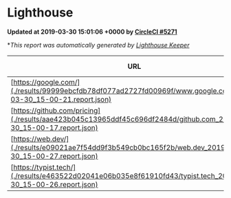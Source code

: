 
# Lighthouse

**Updated at 2019-03-30 15:01:06 +0000 by [CircleCI #5271](https://circleci.com/gh/ItinerisLtd/lighthouse-keeper-example/5271)**

**This report was automatically generated by [Lighthouse Keeper](https://github.com/itinerisltd/lighthouse-keeper)*

| URL | Performance | Accessibility | Best Practices | SEO | PWA | Updated At |
| --- | --- | --- | --- | --- | --- | --- |
| [https://google.com/](./results/99999ebcfdb78df077ad2727fd00969f/www.google.com_2019-03-30_15-00-21.report.json) | 0.94 | 0.71 | 0.93 | 0.82 | 0.58 | 2019-03-30T15:00:21.238Z |
| [https://github.com/pricing](./results/aae423b045c13965ddf45c696df2484d/github.com_2019-03-30_15-00-17.report.json) | 0.88 | 0.89 | 0.93 | 0.9 | 0.58 | 2019-03-30T15:00:17.493Z |
| [https://web.dev/](./results/e09021ae7f54dd9f3b549cb0bc165f2b/web.dev_2019-03-30_15-00-27.report.json) | 0.97 | 0.93 | 1 | 0.96 | 1 | 2019-03-30T15:00:27.757Z |
| [https://typist.tech/](./results/e463522d02041e06b035e8f61910fd43/typist.tech_2019-03-30_15-00-26.report.json) | 1 |  |  |  |  | 2019-03-30T15:00:26.839Z |
